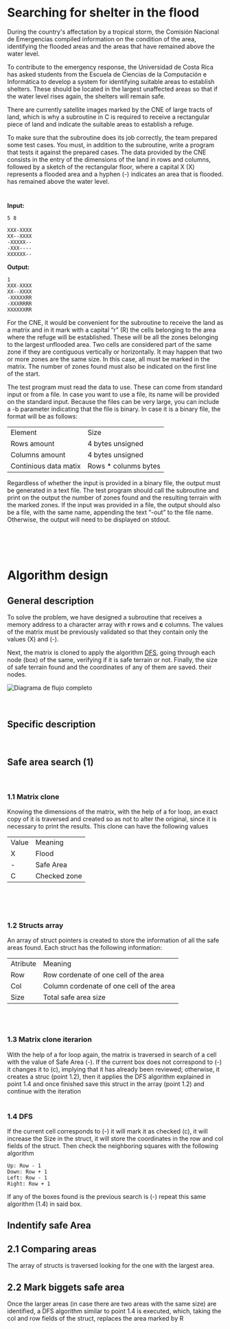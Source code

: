 # Searching for shelter in the flood

<p> During the country's affectation by a tropical storm, the Comisión Nacional de Emergencias compiled information on the condition of the area, identifying the flooded areas and the areas that have remained above the water level.

To contribute to the emergency response, the Universidad de Costa Rica has asked students from the Escuela de Ciencias de la Computación e Informática to develop a system for identifying suitable areas to establish shelters. These should be located in the largest unaffected areas so that if the water level rises again, the shelters will remain safe.

There are currently satellite images marked by the CNE of large tracts of land, which is why a subroutine in C is required to receive a rectangular piece of land and indicate the suitable areas to establish a refuge.

To make sure that the subroutine does its job correctly, the team prepared some test cases. You must, in addition to the subroutine, write a program that tests it against the prepared cases. The data provided by the CNE consists in the entry of the dimensions of the land in rows and columns, followed by a sketch of the rectangular floor, where a capital X (X) represents a flooded area and a hyphen (-) indicates an area that is flooded. has remained above the water level.</p>
#

<b> Input:</b>

```
5 8

XXX-XXXX
XX--XXXX
-XXXXX--
-XXX----
XXXXXX--
```

<b> Output:</b>

```
1
XXX-XXXX
XX--XXXX
-XXXXXRR
-XXXRRRR
XXXXXXRR
```

<p> 

For the CNE, it would be convenient for the subroutine to receive the land as a matrix and in it mark with a capital “r” (R) the cells belonging to the area where the refuge will be established. These will be all the zones belonging to the largest unflooded area. Two cells are considered part of the same zone if they are contiguous vertically or horizontally. It may happen that two or more zones are the same size. In this case, all must be marked in the matrix. The number of zones found must also be indicated on the first line of the start.

The test program must read the data to use. These can come from standard input or from a file. In case you want to use a file, its name will be provided on the standard input. Because the files can be very large, you can include a -b parameter indicating that the file is binary. In case it is a binary file, the format will be as follows:</p>



<table>
    <tr> 
        <td>Element</td>
        <td>Size</td>
    </tr>

<tr> 
    <td>Rows amount</td>
    <td>4 bytes unsigned</td>
</tr>

<tr> 
    <td>Columns amount</td>
    <td>4 bytes unsigned</td>
</tr>

<tr> 
    <td>Continious data matix</td>
    <td>Rows * colunms bytes</td>
</tr>

</table>



<p> 
Regardless of whether the input is provided in a binary file, the output must be generated in a text file. The test program should call the subroutine and print on the output the number of zones found and the resulting terrain with the marked zones. If the input was provided in a file, the output should also be a file, with the same name, appending the text “-out” to the file name. Otherwise, the output will need to be displayed on stdout.
</p>

<br>
<br>
<br>

# Algorithm design

## General description
    
To solve the problem, we have designed a subroutine that receives a memory address to a character array with <b>r</b> rows and <b>c</b> columns. The values ​​of the matrix must be previously validated so that they contain only the values ​​(X) and (-).

Next, the matrix is cloned to apply the algorithm <a href="https://github.com/adrianblade/java-algorithm#:~:text=A%20Search%20in%20depth%20(in,way% 20ordered%2C%20but%20not%20uniform.">DFS</a>, going through each node (box) of the same, verifying if it is safe terrain or not. Finally, the size of safe terrain found and the coordinates of any of them are saved. their nodes.

<img src="\design\Diagrama de flujo.png" alt="Diagrama de flujo completo">

<br>
<br>
<br>


## Specific description
<br>


## Safe area search (1)

<br>

### 1.1 Matrix clone
Knowing the dimensions of the matrix, with the help of a for loop, an exact copy of it is traversed and created so as not to alter the original, since it is necessary to print the results. This clone can have the following values

<table>
    <tr> 
        <td>Value</td>
        <td>Meaning</td>
    </tr>

<tr> 
    <td>X</td>
    <td>Flood</td>
</tr>

<tr> 
    <td>-</td>
    <td>Safe Area</td>
</tr>

<tr> 
    <td>C</td>
    <td>Checked zone</td>
</tr>

</table>

<br>
<br>
<br>

### 1.2 Structs array

An array of struct pointers is created to store the information of all the safe areas found. Each struct has the following information:

<table>
    <tr> 
        <td>Atribute</td>
        <td>Meaning</td>
    </tr>

<tr> 
    <td>Row</td>
    <td>Row cordenate of one cell of the area</td>
</tr>

<tr> 
    <td>Col</td>
    <td>Column cordenate of one cell of the area</td>
</tr>

<tr> 
    <td>Size</td>
    <td>Total safe area size </td>
</tr>

</table>

<br>
<br>

### 1.3 Matrix clone iterarion

With the help of a for loop again, the matrix is ​​traversed in search of a cell with the value of Safe Area (-). If the current box does not correspond to (-) it changes it to (c), implying that it has already been reviewed; otherwise, it creates a struc (point 1.2), then it applies the DFS algorithm explained in point 1.4 and once finished save this struct in the array (point 1.2) and continue with the iteration
<br>
<br>

### 1.4 DFS

If the current cell corresponds to (-) it will mark it as checked (c), it will increase the Size in the struct, it will store the coordinates in the row and col fields of the struct. Then check the neighboring squares with the following algorithm

```
Up: Row - 1
Down: Row + 1
Left: Row - 1
Right: Row + 1
```

If any of the boxes found is the previous search is (-) repeat this same algorithm (1.4) in said box.


## Indentify safe Area

## 2.1 Comparing areas 

The array of structs is traversed looking for the one with the largest area.

## 2.2 Mark biggets safe area

Once the larger areas (in case there are two areas with the same size) are identified, a DFS algorithm similar to point 1.4 is executed, which, taking the col and row fields of the struct, replaces the area marked by R






